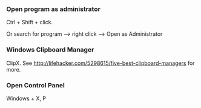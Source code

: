 ### Open program as administrator
Ctrl + Shift + click.

Or search for program --> right click --> Open as Administrator

### Windows Clipboard Manager
ClipX. See http://lifehacker.com/5298615/five-best-clipboard-managers for more.

### Open Control Panel
Windows + X, P